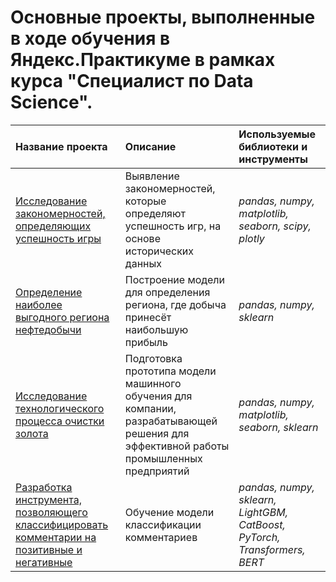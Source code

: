 # Основные проекты, выполненные в ходе обучения в Яндекс.Практикуме в рамках курса "Специалист по Data Science".

| Название проекта | Описание | Используемые библиотеки и инструменты | 
| :---------------------- | :---------------------- | :---------------------- |
| [Исследование закономерностей, определяющих успешность игры](store_games) | Выявление закономерностей, которые определяют успешность игр, на основе исторических данных | *pandas, numpy, matplotlib, seaborn, scipy, plotly* |
| [Определение наиболее выгодного региона нефтедобычи](petroleum_regions) | Построение модели для определения региона, где добыча принесёт наибольшую прибыль | *pandas, numpy, sklearn* |
| [Исследование технологического процесса очистки золота](gold_recovery) | Подготовка прототипа модели машинного обучения для компании, разрабатывающей решения для эффективной работы промышленных предприятий | *pandas, numpy, matplotlib, seaborn, sklearn* |
| [Разработка инструмента, позволяющего классифицировать комментарии на позитивные и негативные](toxic_comments) | Обучение модели классификации комментариев | *pandas, numpy, sklearn, LightGBM, CatBoost, PyTorch, Transformers, BERT* |